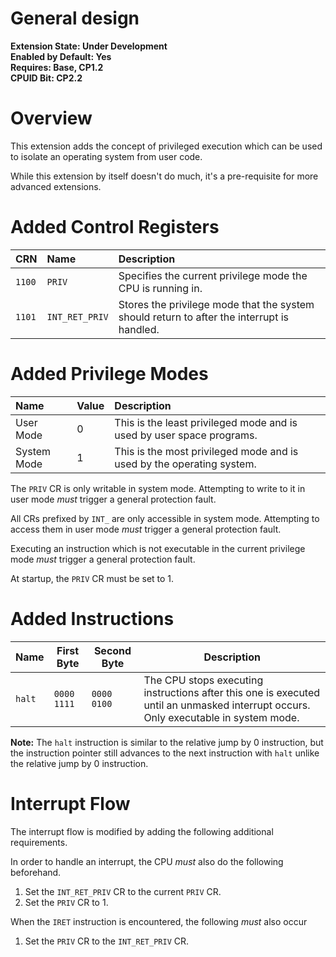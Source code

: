 # General design

**Extension State: Under Development**  
**Enabled by Default: Yes**  
**Requires: Base, CP1.2**  
**CPUID Bit: CP2.2**

# Overview

This extension adds the concept of privileged execution which can be used to isolate an operating system from user code.

While this extension by itself doesn't do much, it's a pre-requisite for more advanced extensions.

# Added Control Registers

| CRN    | Name           | Description                                                                                |
|:-------|:---------------|:-------------------------------------------------------------------------------------------|
| `1100` | `PRIV`         | Specifies the current privilege mode the CPU is running in.                                |
| `1101` | `INT_RET_PRIV` | Stores the privilege mode that the system should return to after the interrupt is handled. |

# Added Privilege Modes

| Name        | Value | Description                                                           |
|:------------|:------|:----------------------------------------------------------------------|
| User Mode   | 0     | This is the least privileged mode and is used by user space programs. |
| System Mode | 1     | This is the most privileged mode and is used by the operating system. |

The `PRIV` CR is only writable in system mode. Attempting to write to it in user mode _must_ trigger a general protection fault.

All CRs prefixed by `INT_` are only accessible in system mode. Attempting to access them in user mode _must_ trigger a general protection fault.

Executing an instruction which is not executable in the current privilege mode _must_ trigger a general protection fault.

At startup, the `PRIV` CR must be set to 1.

# Added Instructions

| Name   | First Byte  | Second Byte | Description                                                                                                                         |
|--------|-------------|-------------|-------------------------------------------------------------------------------------------------------------------------------------|
| `halt` | `0000 1111` | `0000 0100` | The CPU stops executing instructions after this one is executed until an unmasked interrupt occurs. Only executable in system mode. |

**Note:** The `halt` instruction is similar to the relative jump by 0 instruction, but the instruction pointer still advances to the next instruction
with `halt` unlike the relative jump by 0 instruction.

# Interrupt Flow

The interrupt flow is modified by adding the following additional requirements.

In order to handle an interrupt, the CPU _must_ also do the following beforehand.

1. Set the `INT_RET_PRIV` CR to the current `PRIV` CR.
2. Set the `PRIV` CR to 1.

When the `IRET` instruction is encountered, the following _must_ also occur

1. Set the `PRIV` CR to the `INT_RET_PRIV` CR.
